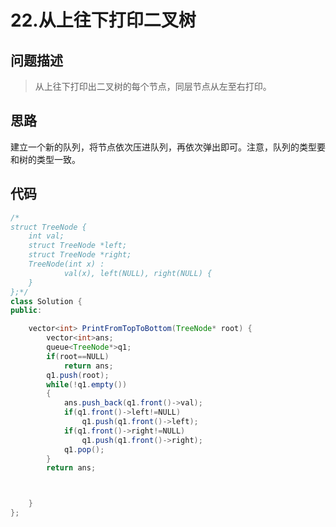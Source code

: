
# 22.从上往下打印二叉树

## 问题描述
> 从上往下打印出二叉树的每个节点，同层节点从左至右打印。

## 思路
建立一个新的队列，将节点依次压进队列，再依次弹出即可。注意，队列的类型要和树的类型一致。
## 代码
```java
/*
struct TreeNode {
	int val;
	struct TreeNode *left;
	struct TreeNode *right;
	TreeNode(int x) :
			val(x), left(NULL), right(NULL) {
	}
};*/
class Solution {
public:

    vector<int> PrintFromTopToBottom(TreeNode* root) {
        vector<int>ans;
        queue<TreeNode*>q1;
        if(root==NULL)
            return ans;
        q1.push(root);
        while(!q1.empty())
        {
            ans.push_back(q1.front()->val);
            if(q1.front()->left!=NULL)
                q1.push(q1.front()->left);
            if(q1.front()->right!=NULL)
                q1.push(q1.front()->right);
            q1.pop();
        }
        return ans;



    }
};
```
